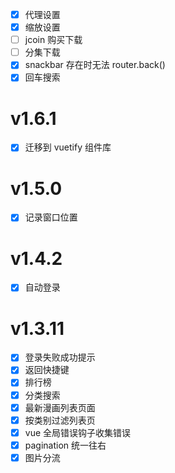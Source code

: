 - [x] 代理设置
- [x] 缩放设置
- [ ] jcoin 购买下载
- [ ] 分集下载
- [x] snackbar 存在时无法 router.back()
- [x] 回车搜索

# v1.6.1

- [x] 迁移到 vuetify 组件库

# v1.5.0

- [x] 记录窗口位置

# v1.4.2

- [x] 自动登录

# v1.3.11

- [x] 登录失败成功提示
- [x] 返回快捷键
- [x] 排行榜
- [x] 分类搜索
- [x] 最新漫画列表页面
- [x] 按类别过滤列表页
- [x] vue 全局错误钩子收集错误
- [x] pagination 统一往右
- [x] 图片分流